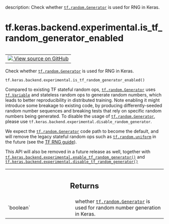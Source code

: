 description: Check whether <a href="../../../../tf/random/Generator.md"><code>tf.random.Generator</code></a> is used for RNG in Keras.

<div itemscope itemtype="http://developers.google.com/ReferenceObject">
<meta itemprop="name" content="tf.keras.backend.experimental.is_tf_random_generator_enabled" />
<meta itemprop="path" content="Stable" />
</div>

# tf.keras.backend.experimental.is_tf_random_generator_enabled

<!-- Insert buttons and diff -->

<table class="tfo-notebook-buttons tfo-api nocontent" align="left">
<td>
  <a target="_blank" href="https://github.com/keras-team/keras/tree/v2.9.0/keras/backend.py#L1769-L1797">
    <img src="https://www.tensorflow.org/images/GitHub-Mark-32px.png" />
    View source on GitHub
  </a>
</td>
</table>



Check whether <a href="../../../../tf/random/Generator.md"><code>tf.random.Generator</code></a> is used for RNG in Keras.

<pre class="devsite-click-to-copy prettyprint lang-py tfo-signature-link">
<code>tf.keras.backend.experimental.is_tf_random_generator_enabled()
</code></pre>



<!-- Placeholder for "Used in" -->

Compared to existing TF stateful random ops, <a href="../../../../tf/random/Generator.md"><code>tf.random.Generator</code></a> uses
<a href="../../../../tf/Variable.md"><code>tf.Variable</code></a> and stateless random ops to generate random numbers,
which leads to better reproducibility in distributed training.
Note enabling it might introduce some breakage to existing code,
by producing differently-seeded random number sequences
and breaking tests that rely on specific random numbers being generated.
To disable the
usage of <a href="../../../../tf/random/Generator.md"><code>tf.random.Generator</code></a>, please use
`tf.keras.backend.experimental.disable_random_generator`.

We expect the <a href="../../../../tf/random/Generator.md"><code>tf.random.Generator</code></a> code path to become the default, and will
remove the legacy stateful random ops such as <a href="../../../../tf/random/uniform.md"><code>tf.random.uniform</code></a> in the
future (see the
[TF RNG guide](https://www.tensorflow.org/guide/random_numbers)).

This API will also be removed in a future release as well, together with
<a href="../../../../tf/keras/backend/experimental/enable_tf_random_generator.md"><code>tf.keras.backend.experimental.enable_tf_random_generator()</code></a> and
<a href="../../../../tf/keras/backend/experimental/disable_tf_random_generator.md"><code>tf.keras.backend.experimental.disable_tf_random_generator()</code></a>

<!-- Tabular view -->
 <table class="responsive fixed orange">
<colgroup><col width="214px"><col></colgroup>
<tr><th colspan="2"><h2 class="add-link">Returns</h2></th></tr>

<tr>
<td>
`boolean`
</td>
<td>
whether <a href="../../../../tf/random/Generator.md"><code>tf.random.Generator</code></a> is used for random number generation
in Keras.
</td>
</tr>
</table>

